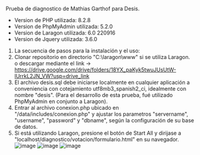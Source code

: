 Prueba de diagnostico de Mathias Garthof para Desis.

* Version de PHP utilizada: 8.2.8
* Version de PhpMyAdmin utilizada: 5.2.0
* Version de Laragon utilizada: 6.0 220916
* Version de Jquery utilizada: 3.6.0

1. La secuencia de pasos para la instalación y el uso:
2. Clonar repositorio en directorio "C:\laragon\www" si se utiliza Laragon. o descargar mediante el link -> https://drive.google.com/drive/folders/18YX_paKyk5twuJUsUtW-lUrrkL2JN_VW?usp=drive_link
3. El archivo desis.sql debe iniciarse localmente en cualquier aplicación a conveniencia con cotejamiento utf8mb3_spanish2_ci, idealmente con nombre "desis". (Para el desarrollo de esta prueba, fué utilizado PhpMyAdmin en conjunto a Laragon).
4. Entrar al archivo conexion.php ubicado en "/data/includes/conexion.php" y ajustar los parametros "servername", "username", "password" y "dbname", según la configuración de su base de datos.
5. Si está utilizando Laragon, presione el botón de Start All y dirijase a "localhost/diagnostico/votacion/formulario.html" en su navegador.
![image](https://github.com/fukashigi1/diagnostico/assets/82066248/263a7e93-e106-4c6f-914b-a8b843e9044d)
![image](https://github.com/fukashigi1/diagnostico/assets/82066248/747f6c1c-c71e-4325-99d3-8f06ba6b9140)
![image](https://github.com/fukashigi1/diagnostico/assets/82066248/92e07ecd-ad27-44e7-9d77-899ea8fa2ee7)
